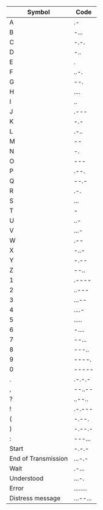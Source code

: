 | Symbol | Code |
| ------- | ------ |
| A | .- |
| B | -... |
| C | -.-. |
| D | -.. |
| E | . |
| F | ..-. |
| G | --. |
| H | .... |
| I | .. |
| J | .--- |
| K | -.- |
| L | .-.. |
| M | -- |
| N | -. |
| O | --- |
| P | .--. |
| Q | --.- |
| R | .-. |
| S | ... |
| T | - |
| U | ..- |
| V | ...- |
| W | .-- |
| X | -..- |
| Y | -.-- |
| Z | --.. |
| 1 | .---- |
| 2 | ..--- |
| 3 | ...-- |
| 4 | ....- |
| 5 | ..... |
| 6 | -.... |
| 7 | --... |
| 8 | ---.. |
| 9 | ----. |
| 0 | ----- |
| . | .-.-.- |
| , | --..-- |
| ? | ..--.. |
| ! | .-.--- |
| ( | -.--. |
| ) | -.--.- |
| : | ---... |
| <CT> Start | -.-.- |
| <SK> End of Transmission | ...-.- |
| <AS> Wait | .-... |
| <SN> Understood | ...-. |
| <HH> Error | ........ |
| <SOS> Distress message | ...--... |